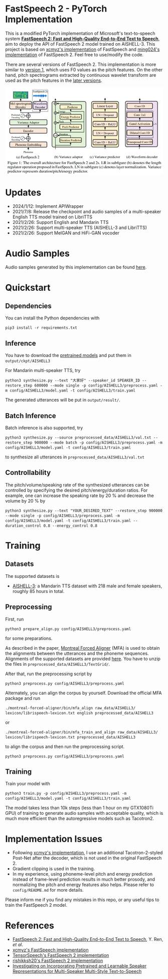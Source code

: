 # FastSpeech 2 - PyTorch Implementation

This is a modified PyTorch implementation of Microsoft's text-to-speech system [**FastSpeech 2: Fast and High-Quality End-to-End Text to Speech**](https://arxiv.org/abs/2006.04558v1), aim to deploy the API of FastSpeech 2 model trained on AISHELL-3.
This project is based on [xcmyz's implementation](https://github.com/xcmyz/FastSpeech) of FastSpeech and [ming024's implementation](https://github.com/ming024/FastSpeech2) of FastSpeech 2. Feel free to use/modify the code.

There are several versions of FastSpeech 2.
This implementation is more similar to [version 1](https://arxiv.org/abs/2006.04558v1), which uses F0 values as the pitch features.
On the other hand, pitch spectrograms extracted by continuous wavelet transform are used as the pitch features in the [later versions](https://arxiv.org/abs/2006.04558).

![](./img/model.png)

# Updates
- 2024/1/12: Implement APIWrapper
- 2021/7/8: Release the checkpoint and audio samples of a multi-speaker English TTS model trained on LibriTTS
- 2021/2/26: Support English and Mandarin TTS
- 2021/2/26: Support multi-speaker TTS (AISHELL-3 and LibriTTS)
- 2021/2/26: Support MelGAN and HiFi-GAN vocoder

# Audio Samples
Audio samples generated by this implementation can be found [here](https://ming024.github.io/FastSpeech2/). 

# Quickstart

## Dependencies
You can install the Python dependencies with
```
pip3 install -r requirements.txt
```

## Inference

You have to download the [pretrained models](https://drive.google.com/drive/folders/1DOhZGlTLMbbAAFZmZGDdc77kz1PloS7F?usp=sharing) and put them in ``output/ckpt/AISHELL3``

For Mandarin multi-speaker TTS, try
```
python3 synthesize.py --text "大家好" --speaker_id SPEAKER_ID --restore_step 600000 --mode single -p config/AISHELL3/preprocess.yaml -m config/AISHELL3/model.yaml -t config/AISHELL3/train.yaml
```

The generated utterances will be put in ``output/result/``.

## Batch Inference
Batch inference is also supported, try

```
python3 synthesize.py --source preprocessed_data/AISHELL3/val.txt --restore_step 900000 --mode batch -p config/AISHELL3/preprocess.yaml -m config/AISHELL3/model.yaml -t config/AISHELL3/train.yaml
```
to synthesize all utterances in ``preprocessed_data/AISHELL3/val.txt``

## Controllability
The pitch/volume/speaking rate of the synthesized utterances can be controlled by specifying the desired pitch/energy/duration ratios.
For example, one can increase the speaking rate by 20 % and decrease the volume by 20 % by

```
python3 synthesize.py --text "YOUR_DESIRED_TEXT" --restore_step 900000 --mode single -p config/AISHELL3/preprocess.yaml -m config/AISHELL3/model.yaml -t config/AISHELL3/train.yaml --duration_control 0.8 --energy_control 0.8
```

# Training

## Datasets

The supported datasets is

- [AISHELL-3](http://www.aishelltech.com/aishell_3): a Mandarin TTS dataset with 218 male and female speakers, roughly 85 hours in total.

## Preprocessing

First, run 
```
python3 prepare_align.py config/AISHELL3/preprocess.yaml
```
for some preparations.

As described in the paper, [Montreal Forced Aligner](https://montreal-forced-aligner.readthedocs.io/en/latest/) (MFA) is used to obtain the alignments between the utterances and the phoneme sequences.
Alignments of the supported datasets are provided [here](https://drive.google.com/drive/folders/1DBRkALpPd6FL9gjHMmMEdHODmkgNIIK4?usp=sharing).
You have to unzip the files in ``preprocessed_data/AISHELL3/TextGrid/``.

After that, run the preprocessing script by
```
python3 preprocess.py config/AISHELL3/preprocess.yaml
```

Alternately, you can align the corpus by yourself. 
Download the official MFA package and run
```
./montreal-forced-aligner/bin/mfa_align raw_data/AISHELL3/ lexicon/librispeech-lexicon.txt english preprocessed_data/AISHELL3
```
or
```
./montreal-forced-aligner/bin/mfa_train_and_align raw_data/AISHELL3/ lexicon/librispeech-lexicon.txt preprocessed_data/AISHELL3
```

to align the corpus and then run the preprocessing script.
```
python3 preprocess.py config/AISHELL3/preprocess.yaml
```

## Training

Train your model with
```
python3 train.py -p config/AISHELL3/preprocess.yaml -m config/AISHELL3/model.yaml -t config/AISHELL3/train.yaml
```

The model takes less than 10k steps (less than 1 hour on my GTX1080Ti GPU) of training to generate audio samples with acceptable quality, which is much more efficient than the autoregressive models such as Tacotron2.

# Implementation Issues

- Following [xcmyz's implementation](https://github.com/xcmyz/FastSpeech), I use an additional Tacotron-2-styled Post-Net after the decoder, which is not used in the original FastSpeech 2.
- Gradient clipping is used in the training.
- In my experience, using phoneme-level pitch and energy prediction instead of frame-level prediction results in much better prosody, and normalizing the pitch and energy features also helps. Please refer to ``config/README.md`` for more details.

Please inform me if you find any mistakes in this repo, or any useful tips to train the FastSpeech 2 model.

# References
- [FastSpeech 2: Fast and High-Quality End-to-End Text to Speech](https://arxiv.org/abs/2006.04558), Y. Ren, *et al*.
- [xcmyz's FastSpeech implementation](https://github.com/xcmyz/FastSpeech)
- [TensorSpeech's FastSpeech 2 implementation](https://github.com/TensorSpeech/TensorflowTTS)
- [rishikksh20's FastSpeech 2 implementation](https://github.com/rishikksh20/FastSpeech2)
- [Investigating on Incorporating Pretrained and Learnable Speaker Representations for Multi-Speaker Multi-Style Text-to-Speech](https://arxiv.org/abs/2103.04088)

